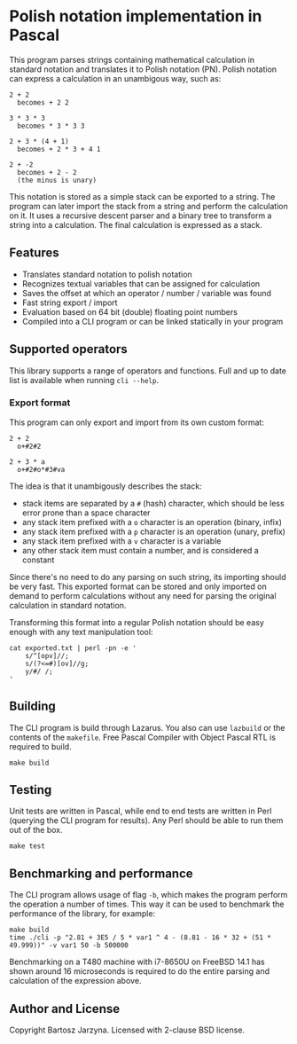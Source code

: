 # Polish notation implementation in Pascal

This program parses strings containing mathematical calculation in standard
notation and translates it to Polish notation (PN). Polish notation can express
a calculation in an unambigous way, such as:

```
2 + 2
  becomes + 2 2

3 * 3 * 3
  becomes * 3 * 3 3

2 + 3 * (4 + 1)
  becomes + 2 * 3 + 4 1

2 + -2
  becomes + 2 - 2
  (the minus is unary)
```

This notation is stored as a simple stack can be exported to a string. The
program can later import the stack from a string and perform the calculation on
it. It uses a recursive descent parser and a binary tree to transform a string
into a calculation. The final calculation is expressed as a stack.

## Features

- Translates standard notation to polish notation
- Recognizes textual variables that can be assigned for calculation
- Saves the offset at which an operator / number / variable was found
- Fast string export / import
- Evaluation based on 64 bit (double) floating point numbers
- Compiled into a CLI program or can be linked statically in your program

## Supported operators

This library supports a range of operators and functions. Full and up to date
list is available when running `cli --help`.

### Export format

This program can only export and import from its own custom format:

```
2 + 2
  o+#2#2

2 + 3 * a
  o+#2#o*#3#va
```

The idea is that it unambigously describes the stack:
- stack items are separated by a `#` (hash) character, which should be less error prone than a space character
- any stack item prefixed with a `o` character is an operation (binary, infix)
- any stack item prefixed with a `p` character is an operation (unary, prefix)
- any stack item prefixed with a `v` character is a variable
- any other stack item must contain a number, and is considered a constant

Since there's no need to do any parsing on such string, its importing should be
very fast. This exported format can be stored and only imported on demand to
perform calculations without any need for parsing the original calculation in
standard notation.

Transforming this format into a regular Polish notation should be easy enough
with any text manipulation tool:

```
cat exported.txt | perl -pn -e '
	s/^[opv]//;
	s/(?<=#)[ov]//g;
	y/#/ /;
'
```

## Building

The CLI program is build through Lazarus. You also can use `lazbuild` or the
contents of the `makefile`. Free Pascal Compiler with Object Pascal RTL is
required to build.

```
make build
```

## Testing

Unit tests are written in Pascal, while end to end tests are written in Perl
(querying the CLI program for results). Any Perl should be able to run them out
of the box.

```
make test
```

## Benchmarking and performance

The CLI program allows usage of flag `-b`, which makes the program perform the
operation a number of times. This way it can be used to benchmark the
performance of the library, for example:

```
make build
time ./cli -p "2.81 + 3E5 / 5 * var1 ^ 4 - (8.81 - 16 * 32 + (51 * 49.999))" -v var1 50 -b 500000
```

Benchmarking on a T480 machine with i7-8650U on FreeBSD 14.1 has shown around
16 microseconds is required to do the entire parsing and calculation of the
expression above.

## Author and License

Copyright Bartosz Jarzyna. Licensed with 2-clause BSD license.

